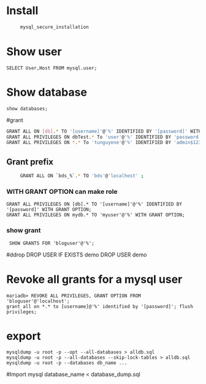 # Install
 
```bash
	 mysql_secure_installation
```

# Show user
	SELECT User,Host FROM mysql.user;
# Show database
	show databases;

#grant

```sh
GRANT ALL ON [db].* TO '[username]'@'%' IDENTIFIED BY '[password]' WITH GRANT OPTION;
GRANT ALL PRIVILEGES ON dbTest.* To 'user'@'%' IDENTIFIED BY 'password';
GRANT ALL PRIVILEGES ON *.* To 'tunguyene'@'%' IDENTIFIED BY 'admin$123';
```

## Grant prefix
```sh
	 GRANT ALL ON `bds_%`.* TO 'bds'@'localhost' ;
```

### WITH GRANT OPTION can make role
	GRANT ALL PRIVILEGES ON [db].* TO '[username]'@'%' IDENTIFIED BY '[password]' WITH GRANT OPTION;
	GRANT ALL PRIVILEGES ON mydb.* TO 'myuser'@'%' WITH GRANT OPTION;

### show grant
	 SHOW GRANTS FOR 'bloguser'@'%';

#ddrop
 	DROP USER IF EXISTS demo
 	DROP USER demo


# Revoke all grants for a mysql user
	mariadb> REVOKE ALL PRIVILEGES, GRANT OPTION FROM 'bloguser'@'localhost';
	grant all on *.* to [username]@'%' identified by '[password]'; flush privileges;

# export
	mysqldump -u root -p --opt --all-databases > alldb.sql
	mysqldump -u root -p --all-databases --skip-lock-tables > alldb.sql
	mysqldump -u root -p --databases db_name ...


#Import
	mysql database_name < database_dump.sql


	